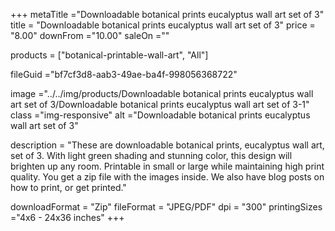 +++
metaTitle ="Downloadable botanical prints eucalyptus wall art set of 3"
title = "Downloadable botanical prints eucalyptus wall art set of 3"
price = "8.00"
downFrom ="10.00"
saleOn =""

products = ["botanical-printable-wall-art", "All"]

fileGuid ="bf7cf3d8-aab3-49ae-ba4f-998056368722"

image ="../../img/products/Downloadable botanical prints eucalyptus wall art set of 3/Downloadable botanical prints eucalyptus wall art set of 3-1"
class ="img-responsive"
alt ="Downloadable botanical prints eucalyptus wall art set of 3"

description = "These are downloadable botanical prints, eucalyptus wall art, set of 3. With light green shading and stunning color, this design will brighten up any room. Printable in small or large while maintaining high print quality. You get a zip file with the images inside. We also have blog posts on how to print, or get printed."

downloadFormat = "Zip"
fileFormat = "JPEG/PDF"
dpi = "300"
printingSizes ="4x6 - 24x36 inches"
+++